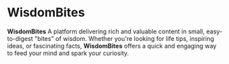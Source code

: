 # WisdomBites
**WisdomBites**   A platform delivering rich and valuable content in small, easy-to-digest "bites" of wisdom. Whether you're looking for life tips, inspiring ideas, or fascinating facts, **WisdomBites** offers a quick and engaging way to feed your mind and spark your curiosity.
